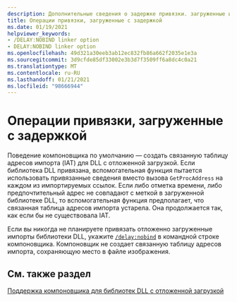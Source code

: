 ```yaml
---
description: Дополнительные сведения о задержке привязки. загруженные импорты
title: Операции привязки, загруженные с задержкой
ms.date: 01/19/2021
helpviewer_keywords:
- /DELAY:NOBIND linker option
- DELAY:NOBIND linker option
ms.openlocfilehash: 49d321a30eeb3ab12ec832fb86a662f2035e1e3a
ms.sourcegitcommit: 3d9cfde85df33002e3b3d7f3509ff6a8dc4c0a21
ms.translationtype: MT
ms.contentlocale: ru-RU
ms.lasthandoff: 01/21/2021
ms.locfileid: "98666944"
---
```

# <a name="bind-delay-loaded-imports"></a>Операции привязки, загруженные с задержкой

Поведение компоновщика по умолчанию — создать связанную таблицу адресов импорта (IAT) для DLL с отложенной загрузкой. Если библиотека DLL привязана, вспомогательная функция пытается использовать привязанные сведения вместо вызова `GetProcAddress` на каждом из импортируемых ссылок. Если либо отметка времени, либо предпочтительный адрес не совпадают с меткой в загруженной библиотеке DLL, то вспомогательная функция предполагает, что связанная таблица адресов импорта устарела. Она продолжается так, как если бы не существовала IAT.

Если вы никогда не планируете привязать отложенно загруженные импорты библиотеки DLL, укажите [`/delay:nobind`](delay-delay-load-import-settings.md) в командной строке компоновщика. Компоновщик не создает связанную таблицу адресов импорта, сохраняющую место в файле изображения.

## <a name="see-also"></a>См. также раздел

[Поддержка компоновщика для библиотек DLL с отложенной загрузкой](linker-support-for-delay-loaded-dlls.md)
